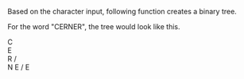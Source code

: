 Based on the character input, following function creates a binary tree.

For the word "CERNER", the tree would look like this.

C
  \
    E
      \
        R
      /   \
    N       E
  /
E
